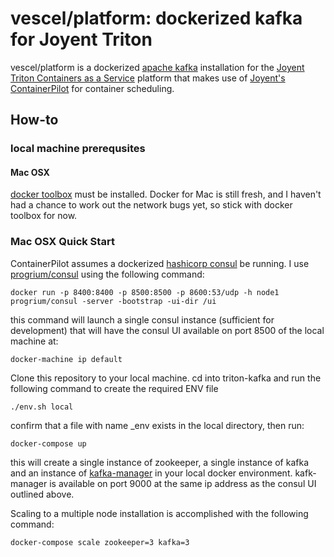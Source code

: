 # vescel/platform: dockerized kafka for Joyent Triton
vescel/platform is a dockerized [apache kafka](http://kafka.apache.org/) installation for the [Joyent Triton Containers as a Service](https://www.joyent.com/triton) platform that makes use of [Joyent's ContainerPilot](https://www.joyent.com/containerpilot) for container scheduling.

## How-to
### local machine prerequsites
#### Mac OSX
[docker toolbox](https://www.docker.com/products/docker-toolbox) must be installed. Docker for Mac is still fresh, and I haven't had a chance to work out the network bugs yet, so stick with docker toolbox for now.

### Mac OSX Quick Start
ContainerPilot assumes a dockerized [hashicorp consul](https://www.consul.io/) be running. I use [progrium/consul](https://hub.docker.com/r/progrium/consul/) using the following command:

```
docker run -p 8400:8400 -p 8500:8500 -p 8600:53/udp -h node1 progrium/consul -server -bootstrap -ui-dir /ui
```
this command will launch a single consul instance (sufficient for development) that will have the consul UI available on port 8500 of the local machine at: 

```
docker-machine ip default
```

Clone this repository to your local machine. cd into triton-kafka and run the following command to create the required ENV file

```
./env.sh local
```

confirm that a file with name _env exists in the local directory, then run:

```
docker-compose up
```
this will create a single instance of zookeeper, a single instance of kafka and an instance of [kafka-manager](https://github.com/yahoo/kafka-manager) in your local docker environment. kafk-manager is available on port 9000 at the same ip address as the consul UI outlined above.

Scaling to a multiple node installation is accomplished with the following command:

```
docker-compose scale zookeeper=3 kafka=3